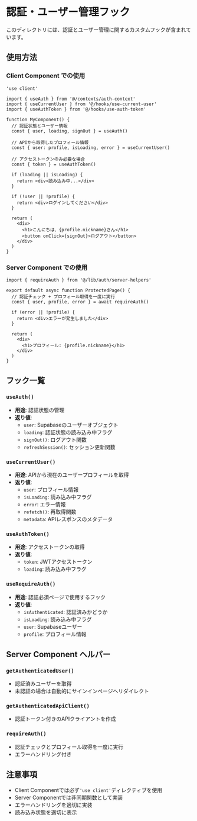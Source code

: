 # 認証・ユーザー管理フック

このディレクトリには、認証とユーザー管理に関するカスタムフックが含まれています。

## 使用方法

### Client Component での使用

```tsx
'use client'

import { useAuth } from '@/contexts/auth-context'
import { useCurrentUser } from '@/hooks/use-current-user'
import { useAuthToken } from '@/hooks/use-auth-token'

function MyComponent() {
  // 認証状態とユーザー情報
  const { user, loading, signOut } = useAuth()
  
  // APIから取得したプロフィール情報
  const { user: profile, isLoading, error } = useCurrentUser()
  
  // アクセストークンのみ必要な場合
  const { token } = useAuthToken()
  
  if (loading || isLoading) {
    return <div>読み込み中...</div>
  }
  
  if (!user || !profile) {
    return <div>ログインしてください</div>
  }
  
  return (
    <div>
      <h1>こんにちは、{profile.nickname}さん</h1>
      <button onClick={signOut}>ログアウト</button>
    </div>
  )
}
```

### Server Component での使用

```tsx
import { requireAuth } from '@/lib/auth/server-helpers'

export default async function ProtectedPage() {
  // 認証チェック + プロフィール取得を一度に実行
  const { user, profile, error } = await requireAuth()
  
  if (error || !profile) {
    return <div>エラーが発生しました</div>
  }
  
  return (
    <div>
      <h1>プロフィール: {profile.nickname}</h1>
    </div>
  )
}
```

## フック一覧

### `useAuth()`
- **用途**: 認証状態の管理
- **返り値**:
  - `user`: Supabaseのユーザーオブジェクト
  - `loading`: 認証状態の読み込み中フラグ
  - `signOut()`: ログアウト関数
  - `refreshSession()`: セッション更新関数

### `useCurrentUser()`
- **用途**: APIから現在のユーザープロフィールを取得
- **返り値**:
  - `user`: プロフィール情報
  - `isLoading`: 読み込み中フラグ
  - `error`: エラー情報
  - `refetch()`: 再取得関数
  - `metadata`: APIレスポンスのメタデータ

### `useAuthToken()`
- **用途**: アクセストークンの取得
- **返り値**:
  - `token`: JWTアクセストークン
  - `loading`: 読み込み中フラグ

### `useRequireAuth()`
- **用途**: 認証必須ページで使用するフック
- **返り値**:
  - `isAuthenticated`: 認証済みかどうか
  - `isLoading`: 読み込み中フラグ
  - `user`: Supabaseユーザー
  - `profile`: プロフィール情報

## Server Component ヘルパー

### `getAuthenticatedUser()`
- 認証済みユーザーを取得
- 未認証の場合は自動的にサインインページへリダイレクト

### `getAuthenticatedApiClient()`
- 認証トークン付きのAPIクライアントを作成

### `requireAuth()`
- 認証チェックとプロフィール取得を一度に実行
- エラーハンドリング付き

## 注意事項

- Client Componentでは必ず`'use client'`ディレクティブを使用
- Server Componentでは非同期関数として実装
- エラーハンドリングを適切に実装
- 読み込み状態を適切に表示
